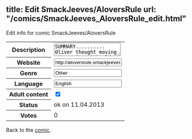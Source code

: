 title: Edit SmackJeeves/AloversRule
url: "/comics/SmackJeeves_AloversRule_edit.html"
---
Edit info for comic SmackJeeves/AloversRule

<form name="comic" action="http://gaepostmail.appengine.com/comic" name="post">
<table class="comicinfo">
<tr>
<th>Description</th><td><textarea name="description">SUMMARY.......... Oliver thought moving to America with Alden to peruse his dream as a musician was like a dream come true. He felt like the luckiest guy to meet Alden until one day his attitude began to change, becoming obsessed, abusive and controlling. When Oliver meets Julian, A retired military man, He believes that fate has brought them together through his music as he tries to develop a friendship with him. As a heterosexual man, Julian feels insulted by Oliver's approach and turned him down even though he felt something for oliver. Meanwhile, Jacob who is Alden's ex lover is filled with regrets as he reflects on his Past relationship with Alden. Finally realizing that he's still in love with him, he tries to find a way to break up Oliver and Alden's relationship. -----------------------WARNING------------------------------- This comic has really graphic sexual content. GENRES: Drama - Romance - Shounen Ai - Yaoi- boyxboy-some violence included, bad language. Comic status: Active Updates:Every day or Every other day! :) Reads: Left to Right</textarea></td>
</tr>
<tr>
<th>Website</th><td><input type="text" name="url" value="http://aloversrule.smackjeeves.com/comics/"/></td>
</tr>
<tr>
<th>Genre</th><td><input type="text" name="genre" value="Other"/></td>
</tr>
<tr>
<th>Language</th><td><input type="text" name="language" value="English"/></td>
</tr>
<tr>
<th>Adult content</th><td><input type="checkbox" name="adult" value="adult" checked="checked"/></td>
</tr>
<tr>
<th>Status</th><td>ok on 11.04.2013</td>
</tr>
<tr>
<th>Votes</th><td>0</div></td>
</tr>
</table>
</form>

Back to the [comic](/comics/SmackJeeves_AloversRule.html).
